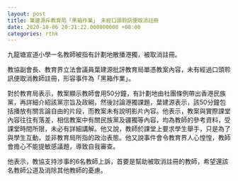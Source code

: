 ```yaml
---
layout: post
title: 葉建源斥教育局「黑箱作業」　未經口頭聆訊便取消註冊
date: 2020-10-06 20:21:22.000000000 +08:00
categories: rthk
---
```


九龍塘宣道小學一名教師被指有計劃地散播港獨，被取消註冊。

教協副會長、教育界立法會議員葉建源批評教育局單憑教案內容，未有經過口頭聆訊便取消教師註冊，形容事件為「黑箱作業」。

對於教育局表示，教案顯示教師會用50分鐘，有計劃地由社團條例帶出香港民族黨，再詳細介紹該黨宗旨及政綱，然後討論港獨課題，葉建源表示，該50分鐘包括播放有關言論自由的片段，而教案未有說明影片內容。他表示，教案與實際課堂內容往往有落差，相信教案中有關民族黨及疆獨等內容，均為教師的參考資料，受課堂時間所限，未必有詳細講解。他又說，教師於課堂上要求學生舉手，只是為了與學生互動，並非教育局所指的政治表態。他又說事件會令教育界人心惶惶，教師會擔心不能提敏感議題，導致自我審查。

他表示，教協支持涉事的6名教師上訴，首要是幫助被取消註冊的教師，希望還該名教師公道及消除其他教師的憂慮。
